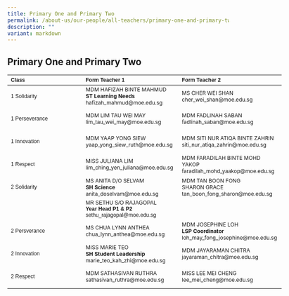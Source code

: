 ```yaml
---
title: Primary One and Primary Two
permalink: /about-us/our-people/all-teachers/primary-one-and-primary-two/
description: ""
variant: markdown
---
```

## Primary One and Primary Two 
<table border="0" cellpadding="0" cellspacing="0" style="width:624px">
<thead>
		<tr>
			<th scope="col" style="text-align:left; width:106px"><span style="font-size:12px"><span style="font-family:Arial,Helvetica,sans-serif">Class</span></span></th>
			<th scope="col" style="text-align:left; width:249px"><span style="font-size:12px"><span style="font-family:Arial,Helvetica,sans-serif">Form Teacher 1</span></span></th>
			<th scope="col" style="text-align:left; width:251px"><span style="font-size:12px"><span style="font-family:Arial,Helvetica,sans-serif">Form Teacher 2</span></span></th>
		</tr>
	</thead>
<tbody>
		<tr>
			<td style="width:106px"><span style="font-size:12px"><span style="font-family:Arial,Helvetica,sans-serif">1 Solidarity</span></span></td>
			<td style="width:249px"><span style="font-size:12px">MDM HAFIZAH BINTE MAHMUD<br><strong>ST Learning Needs</strong><br>hafizah_mahmud@moe.edu.sg<br></span></td>
			<td style="width:251px"><span style="font-size:12px">MS CHER WEI SHAN<br>cher_wei_shan@moe.edu.sg<br></span></td>
</tr>
<tr>
			<td style="width:1200px">
			<p><span style="font-size:12px"><span style="font-family:Arial,Helvetica,sans-serif">1 Perseverance</span></span></p>
			</td>
	<td style="width:249px"><span style="font-size:12px">MDM LIM TAU WEI MAY<br>lim_tau_wei_may@moe.edu.sg<br></span></td>
			<td style="width:251px"><span style="font-size:12px">MDM FADLINAH SABAN<br>fadlinah_saban@moe.edu.sg<br></span></td>
		</tr>
			<tr>
			<td style="width:106px">
			<p><span style="font-size:12px"><span style="font-family:Arial,Helvetica,sans-serif">1 Innovation</span></span></p>
			</td>
	<td style="width:210px"><span style="font-size:12px">MDM YAAP YONG SIEW<br>yaap_yong_siew_ruth@moe.edu.sg<br></span></td>
			<td style="width:210px"><span style="font-size:12px">MDM SITI NUR ATIQA BINTE ZAHRIN<br>siti_nur_atiqa_zahrin@moe.edu.sg<br></span></td></tr>
		<tr>
			<td style="width:106px">
			<p><span style="font-size:12px"><span style="font-family:Arial,Helvetica,sans-serif">1 Respect</span></span></p>
			</td>
	<td style="width:210px"><span style="font-size:12px">MISS JULIANA LIM<br>lim_ching_yen_juliana@moe.edu.sg<br></span></td>
			<td style="width:210px"><span style="font-size:12px">MDM FARADILAH BINTE MOHD YAKOP<br>faradilah_mohd_yaakop@moe.edu.sg<br></span></td>
		</tr>
			<tr>
			<td style="width:106px">
			<p><span style="font-size:12px"><span style="font-family:Arial,Helvetica,sans-serif">2 Solidarity</span></span></p>
			</td>
			<td style="width:210px"><span style="font-size:12px">MS ANITA D/O SELVAM<br><strong>SH Science</strong><br>anita_doselvam@moe.edu.sg<br></span></td>
			<td style="width:210px"><span style="font-size:12px">MDM TAN BOON FONG
	<br>SHARON GRACE<br>tan_boon_fong_sharon@moe.edu.sg<br></span></td>
		</tr>
			<tr>
				</tr><tr>
			<td style="width:106px">&nbsp;</td>
		<td style="width:251px"><span style="font-size:12px"><span style="font-family:Arial,Helvetica,sans-serif">MR SETHU S/O RAJAGOPAL<br><strong>Year Head P1 &amp; P2</strong><br>sethu_rajagopal@moe.edu.sg<br></span></span></td>
			<td style="width:106px">&nbsp;</td>
		</tr>
			<tr><td style="width:106px">
			<p><span style="font-size:12px"><span style="font-family:Arial,Helvetica,sans-serif">2 Persverance</span></span></p>
			</td>
			<td style="width:210px"><span style="font-size:12px">MS CHUA LYNN ANTHEA<br>chua_lynn_anthea@moe.edu.sg<br></span></td>
			<td style="width:210px"><span style="font-size:12px">MDM JOSEPHINE LOH
	<br><strong>LSP Coordinator</strong><br>loh_may_fong_josephine@moe.edu.sg<br></span></td>
		</tr>
		<tr><td style="width:106px">
			<p><span style="font-size:12px"><span style="font-family:Arial,Helvetica,sans-serif">2 Innovation</span></span></p>
			</td>
			<td style="width:210px"><span style="font-size:12px">MISS MARIE TEO<br><strong>SH Student Leadership</strong><br>marie_teo_kah_zhi@moe.edu.sg<br></span></td>
			<td style="width:210px"><span style="font-size:12px">MDM JAYARAMAN CHITRA
	<br>jayaraman_chitra@moe.edu.sg<br></span></td>
		</tr>
			<tr><td style="width:106px">
			<p><span style="font-size:12px"><span style="font-family:Arial,Helvetica,sans-serif">2 Respect</span></span></p>
			</td>
			<td style="width:210px"><span style="font-size:12px">MDM SATHASIVAN RUTHRA<br>sathasivan_ruthra@moe.edu.sg<br></span></td>
			<td style="width:210px"><span style="font-size:12px">MISS LEE MEI CHENG
	<br>lee_mei_cheng@moe.edu.sg<br></span></td>
		</tr>
			<tr>
		</tr>
	</tbody>
</table>

<p>&nbsp;</p>
			


